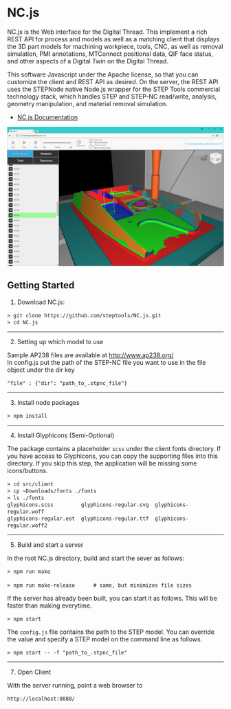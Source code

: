 # NC.js

NC.js is the Web interface for the Digital Thread.  This implement a
rich REST API for process and models as well as a matching client that
displays the 3D part models for machining workpiece, tools, CNC, as
well as removal simulation, PMI annotations, MTConnect positional
data, QIF face status, and other aspects of a Digital Twin on the
Digital Thread.

This software Javascript under the Apache license, so that you can
customize the client and REST API as desired.  On the server, the REST
API uses the STEPNode native Node.js wrapper for the STEP Tools
commercial technology stack, which handles STEP and STEP-NC
read/write, analysis, geometry manipulation, and material removal
simulation.

 - [NC.js Documentation](docs/index.md)

![Screenshot](docs/images/fishhead.png "NC.js Screenshot")


## Getting Started

  1. Download NC.js:

  ```
  > git clone https://github.com/steptools/NC.js.git
  > cd NC.js
  ```

  ------------------------------------------------------------------------------
  2. Setting up which model to use
  
  Sample AP238 files are available at http://www.ap238.org/  
  In config.js put the path of the STEP-NC file you want to use in the file object
  under the dir key
 
  ```
  "file" : {"dir": "path_to_.stpnc_file"} 
  ```
  ------------------------------------------------------------------------------
  3. Install node packages

  ```
  > npm install
  ```

  ------------------------------------------------------------------------------
  4. Install Glyphicons (Semi-Optional)
  
  The package contains a placeholder `scss` under the client fonts directory.   If you have access to Glyphicons, you can copy the supporting files into this directory.   If you skip this step, the application will be missing some icons/buttons.

  ```
  > cd src/client
  > cp ~Downloads/fonts ./fonts
  > ls ./fonts
  glyphicons.scss         glyphicons-regular.svg  glyphicons-regular.woff
  glyphicons-regular.eot  glyphicons-regular.ttf  glyphicons-regular.woff2
  ```

 ------------------------------------------------------------------------------
  5. Build and start a server
  
  In the root NC.js directory, build and start the sever as follows:

  ```
  > npm run make
  
  > npm run make-release      # same, but minimizes file sizes
  ```
 
  If the server has already been built, you can start it as follows.  This will be faster than making everytime. 

  ```
  > npm start
  ```

  The `config.js` file contains the path to the STEP model.   You can override the value and specify a STEP model on the command line as follows. 
  
   ```
  > npm start -- -f "path_to_.stpnc_file"
  ```
  ------------------------------------------------------------------------------
  7. Open Client
  
  With the server running, point a web browser to
  
  ```
  http://localhost:8080/
  ```
